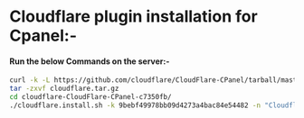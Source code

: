 # Cloudflare plugin installation for Cpanel:-

#### Run the below Commands on the server:-

```sh
curl -k -L https://github.com/cloudflare/CloudFlare-CPanel/tarball/master > cloudflare.tar.gz
tar -zxvf cloudflare.tar.gz
cd cloudflare-CloudFlare-CPanel-c7350fb/
./cloudflare.install.sh -k 9bebf49978bb09d4273a4bac84e54482 -n "Cloudflare Partner"
```
